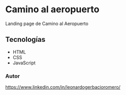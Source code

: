 # Camino al aeropuerto

Landing page de Camino al Aeropuerto


## Tecnologías
- HTML
- CSS
- JavaScript

### Autor
https://www.linkedin.com/in/leonardogerbacioromero/